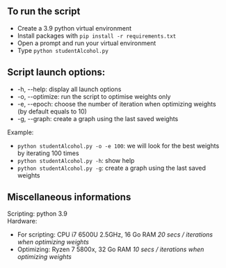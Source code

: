 ## To run the script

- Create a 3.9 python virtual environment 
- Install packages with `pip install -r requirements.txt`
- Open a prompt and run your virtual environment
- Type `python studentAlcohol.py`

## Script launch options:

- -h, --help: display all launch options
- -o, --optimize: run the script to optimise weights only
- -e, --epoch: choose the number of iteration when optimizing weights (by default equals to 10)
- -g, --graph: create a graph using the last saved weights

Example:

- `python studentAlcohol.py -o -e 100`: we will look for the best weights by iterating 100 times
- `python studentAlcohol.py -h`: show help
- `python studentAlcohol.py -g`: create a graph using the last saved weights

## Miscellaneous informations

Scripting: python 3.9 <br>
Hardware: 
- For scripting: CPU i7 6500U 2.5GHz, 16 Go RAM *20 secs / iterations when optimizing weights*
- Optimizing: Ryzen 7 5800x, 32 Go RAM *10 secs / iterations when optimizing weights*